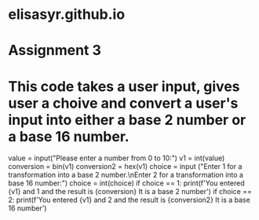 # elisasyr.github.io

# Assignment 3
# This code takes a user input, gives user a choive and convert a user's input into either a base 2 number or a base 16 number. 

value = input("Please enter a number from 0 to 10:")
v1 = int(value)
conversion = bin(v1)
conversion2 = hex(v1)
choice = input ("Enter 1 for a transformation into a base 2 number.\nEnter 2 for a transformation into a base 16 number:")
choice = int(choice)
if choice == 1:
    print(f'You entered {v1} and 1 and the result is {conversion} It is a base 2 number')
if choice == 2:
    print(f'You entered {v1} and 2 and the result is {conversion2} It is a base 16 number')

